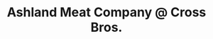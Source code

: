 ---
title: "Ashland Meat Company @ Cross Bros."
url: /hanover-county/ashland-meat-company-at-cross-bros/
shop: butcher
---